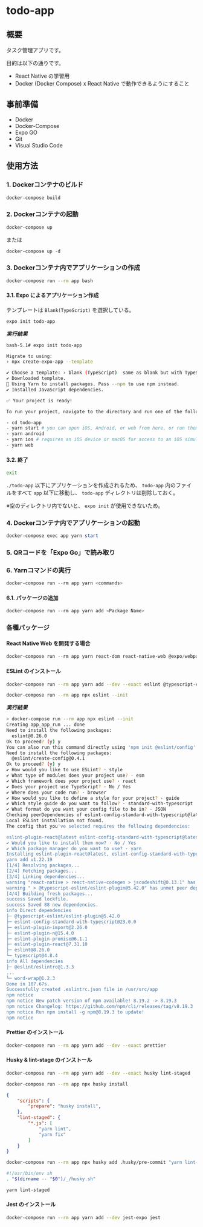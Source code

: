 # todo-app

## 概要

タスク管理アプリです。

目的は以下の通りです。

- React Native の学習用
- Docker (Docker Compose) x React Native で動作できるようにすること

## 事前準備

- Docker
- Docker-Compose
- Expo GO
- Git
- Visual Studio Code

## 使用方法

### 1. Dockerコンテナのビルド

```powershell
docker-compose build
```

### 2. Dockerコンテナの起動

```powershell
docker-compose up
```

または

```powershell
docker-compose up -d
```

### 3. Dockerコンテナ内でアプリケーションの作成

```sh
docker-compose run --rm app bash
```

#### 3.1. Expo によるアプリケーション作成

テンプレートは `Blank(TypeScript)` を選択している。

```sh
expo init todo-app
```

***実行結果***

```sh
bash-5.1# expo init todo-app

Migrate to using:
› npx create-expo-app --template

✔ Choose a template: › blank (TypeScript)  same as blank but with TypeScript configuration
✔ Downloaded template.
🧶 Using Yarn to install packages. Pass --npm to use npm instead.
✔ Installed JavaScript dependencies.

✅ Your project is ready!

To run your project, navigate to the directory and run one of the following yarn commands.

- cd todo-app
- yarn start # you can open iOS, Android, or web from here, or run them directly with the commands below.
- yarn android
- yarn ios # requires an iOS device or macOS for access to an iOS simulator
- yarn web
```

#### 3.2. 終了

```sh
exit
```

`./todo-app` 以下にアプリケーションを作成されるため、 `todo-app` 内のファイルをすべて `app` 以下に移動し、 `todo-app` ディレクトリは削除しておく。

※空のディレクトリ内でないと、 `expo init` が使用できないため。

### 4. Dockerコンテナ内でアプリケーションの起動

```powershell
docker-compose exec app yarn start
```

### 5. QRコードを「Expo Go」で読み取り

### 6. Yarnコマンドの実行

```powershell
docker-compose run --rm app yarn <commands>
```

#### 6.1. パッケージの追加

```powershell
docker-compose run --rm app yarn add <Package Name>
```

### 各種パッケージ

#### React Native Web を開発する場合

```powershell
docker-compose run --rm app yarn react-dom react-native-web @expo/webpack-config
```

#### ESLint のインストール

```sh
docker-compose run --rm app yarn add --dev --exact eslint @typescript-eslint/parser @typescript-eslint/eslint-plugin eslint-config-prettier eslint-plugin-prettier eslint-plugin-react @react-native-community/eslint-config eslint-plugin-jest eslint-import-resolver-typescript eslint-plugin-import eslint-plugin-unused-imports
```

```sh
docker-compose run --rm app npx eslint --init
```

***実行結果***

```sh
> docker-compose run --rm app npx eslint --init
Creating app_app_run ... done
Need to install the following packages:
  eslint@8.26.0
Ok to proceed? (y) y
You can also run this command directly using 'npm init @eslint/config'.
Need to install the following packages:
  @eslint/create-config@0.4.1
Ok to proceed? (y) y
✔ How would you like to use ESLint? · style
✔ What type of modules does your project use? · esm
✔ Which framework does your project use? · react
✔ Does your project use TypeScript? · No / Yes
✔ Where does your code run? · browser
✔ How would you like to define a style for your project? · guide
✔ Which style guide do you want to follow? · standard-with-typescript
✔ What format do you want your config file to be in? · JSON
Checking peerDependencies of eslint-config-standard-with-typescript@latest
Local ESLint installation not found.
The config that you've selected requires the following dependencies:

eslint-plugin-react@latest eslint-config-standard-with-typescript@latest @typescript-eslint/eslint-plugin@^5.0.0 eslint@^8.0.1 eslint-plugin-import@^2.25.2 eslint-plugin-n@^15.0.0 eslint-plugin-promise@^6.0.0 typescript@*
✔ Would you like to install them now? · No / Yes
✔ Which package manager do you want to use? · yarn
Installing eslint-plugin-react@latest, eslint-config-standard-with-typescript@latest, @typescript-eslint/eslint-plugin@^5.0.0, eslint@^8.0.1, eslint-plugin-import@^2.25.2, eslint-plugin-n@^15.0.0, eslint-plugin-promise@^6.0.0, typescript@*
yarn add v1.22.19
[1/4] Resolving packages...
[2/4] Fetching packages...
[3/4] Linking dependencies...
warning "react-native > react-native-codegen > jscodeshift@0.13.1" has unmet peer dependency "@babel/preset-env@^7.1.6".
warning " > @typescript-eslint/eslint-plugin@5.42.0" has unmet peer dependency "@typescript-eslint/parser@^5.0.0".
[4/4] Building fresh packages...
success Saved lockfile.
success Saved 88 new dependencies.
info Direct dependencies
├─ @typescript-eslint/eslint-plugin@5.42.0
├─ eslint-config-standard-with-typescript@23.0.0
├─ eslint-plugin-import@2.26.0
├─ eslint-plugin-n@15.4.0
├─ eslint-plugin-promise@6.1.1
├─ eslint-plugin-react@7.31.10
├─ eslint@8.26.0
└─ typescript@4.8.4
info All dependencies
├─ @eslint/eslintrc@1.3.3
...
└─ word-wrap@1.2.3
Done in 107.67s.
Successfully created .eslintrc.json file in /usr/src/app
npm notice
npm notice New patch version of npm available! 8.19.2 -> 8.19.3
npm notice Changelog: https://github.com/npm/cli/releases/tag/v8.19.3
npm notice Run npm install -g npm@8.19.3 to update!
npm notice
```

#### Prettier のインストール

```sh
docker-compose run --rm app yarn add --dev --exact prettier
```

#### Husky & lint-stage のインストール

```sh
docker-compose run --rm app yarn add --dev --exact husky lint-staged
```

```sh
docker-compose run --rm app npx husky install
```

```json
{
    "scripts": {
        "prepare": "husky install",
    },
    "lint-staged": {
        "*.js": [
            "yarn lint",
            "yarn fix"
        ]
    }
}
```

```sh
docker-compose run --rm app npx husky add .husky/pre-commit "yarn lint-staged"
```

```sh
#!/usr/bin/env sh
. "$(dirname -- "$0")/_/husky.sh"

yarn lint-staged
```

#### Jest のインストール

```sh
docker-compose run --rm app yarn add --dev jest-expo jest
```
